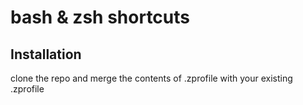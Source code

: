 # bash & zsh shortcuts

## Installation
clone the repo and merge the contents of .zprofile with your existing .zprofile
